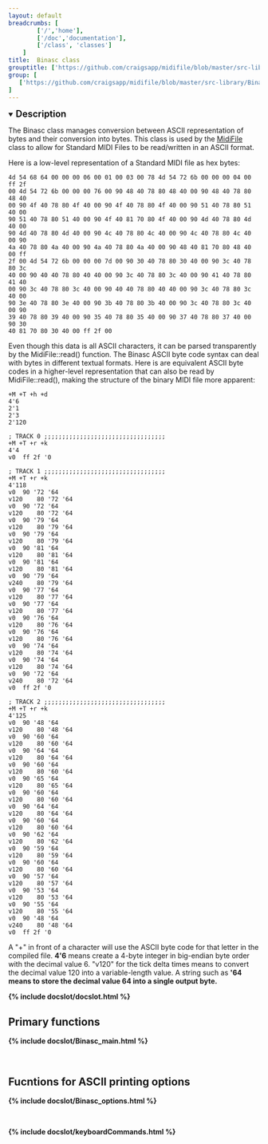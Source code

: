```yaml
---
layout: default
breadcrumbs: [
		['/','home'], 
		['/doc','documentation'], 
		['/class', 'classes']
	]
title:  Binasc class
grouptitle: ['https://github.com/craigsapp/midifile/blob/master/src-library', 'Source Code']
group: [
   ['https://github.com/craigsapp/midifile/blob/master/src-library/Binasc.cpp', 'Binasc.cpp'],
]
---
```


<details open>
<summary><span style="font-weight:600; color:black; font-size:130%;">Description<span></summary>

The Binasc class manages conversion between ASCII representation of bytes
and their conversion into bytes.  This class is used by the 
<a href="../MidiFile">MidiFile</a> class to allow for Standard MIDI 
Files to be read/written in an ASCII format.

Here is a low-level representation of a Standard MIDI file as hex bytes:

```
4d 54 68 64 00 00 00 06 00 01 00 03 00 78 4d 54 72 6b 00 00 00 04 00 ff 2f 
00 4d 54 72 6b 00 00 00 76 00 90 48 40 78 80 48 40 00 90 48 40 78 80 48 40 
00 90 4f 40 78 80 4f 40 00 90 4f 40 78 80 4f 40 00 90 51 40 78 80 51 40 00 
90 51 40 78 80 51 40 00 90 4f 40 81 70 80 4f 40 00 90 4d 40 78 80 4d 40 00 
90 4d 40 78 80 4d 40 00 90 4c 40 78 80 4c 40 00 90 4c 40 78 80 4c 40 00 90 
4a 40 78 80 4a 40 00 90 4a 40 78 80 4a 40 00 90 48 40 81 70 80 48 40 00 ff 
2f 00 4d 54 72 6b 00 00 00 7d 00 90 30 40 78 80 30 40 00 90 3c 40 78 80 3c 
40 00 90 40 40 78 80 40 40 00 90 3c 40 78 80 3c 40 00 90 41 40 78 80 41 40 
00 90 3c 40 78 80 3c 40 00 90 40 40 78 80 40 40 00 90 3c 40 78 80 3c 40 00 
90 3e 40 78 80 3e 40 00 90 3b 40 78 80 3b 40 00 90 3c 40 78 80 3c 40 00 90 
39 40 78 80 39 40 00 90 35 40 78 80 35 40 00 90 37 40 78 80 37 40 00 90 30 
40 81 70 80 30 40 00 ff 2f 00 
```

Even though this data is all ASCII characters, it can be parsed transparently 
by the MidiFile::read() function.  The Binasc ASCII byte code syntax can deal
with bytes in different textual formats.  Here is are equivalent ASCII byte 
codes in a higher-level representation that can also be read by 
MidiFile::read(), making the structure of the binary MIDI file more apparent:

```
+M +T +h +d
4'6
2'1
2'3
2'120

; TRACK 0 ;;;;;;;;;;;;;;;;;;;;;;;;;;;;;;;;;;
+M +T +r +k
4'4
v0	ff 2f '0

; TRACK 1 ;;;;;;;;;;;;;;;;;;;;;;;;;;;;;;;;;;
+M +T +r +k
4'118
v0	90 '72 '64
v120	80 '72 '64
v0	90 '72 '64
v120	80 '72 '64
v0	90 '79 '64
v120	80 '79 '64
v0	90 '79 '64
v120	80 '79 '64
v0	90 '81 '64
v120	80 '81 '64
v0	90 '81 '64
v120	80 '81 '64
v0	90 '79 '64
v240	80 '79 '64
v0	90 '77 '64
v120	80 '77 '64
v0	90 '77 '64
v120	80 '77 '64
v0	90 '76 '64
v120	80 '76 '64
v0	90 '76 '64
v120	80 '76 '64
v0	90 '74 '64
v120	80 '74 '64
v0	90 '74 '64
v120	80 '74 '64
v0	90 '72 '64
v240	80 '72 '64
v0	ff 2f '0

; TRACK 2 ;;;;;;;;;;;;;;;;;;;;;;;;;;;;;;;;;;
+M +T +r +k
4'125
v0	90 '48 '64
v120	80 '48 '64
v0	90 '60 '64
v120	80 '60 '64
v0	90 '64 '64
v120	80 '64 '64
v0	90 '60 '64
v120	80 '60 '64
v0	90 '65 '64
v120	80 '65 '64
v0	90 '60 '64
v120	80 '60 '64
v0	90 '64 '64
v120	80 '64 '64
v0	90 '60 '64
v120	80 '60 '64
v0	90 '62 '64
v120	80 '62 '64
v0	90 '59 '64
v120	80 '59 '64
v0	90 '60 '64
v120	80 '60 '64
v0	90 '57 '64
v120	80 '57 '64
v0	90 '53 '64
v120	80 '53 '64
v0	90 '55 '64
v120	80 '55 '64
v0	90 '48 '64
v240	80 '48 '64
v0	ff 2f '0
```

A "+" in front of a character will use the ASCII byte code for that
letter in the compiled file.  <b>4'6</b> means create a 4-byte
integer in big-endian byte order with the decimal value 6.  "v120"
for the tick delta times means to convert the decimal value 120
into a variable-length value.  A string such as <b>'64<b> means to
store the decimal value 64 into a single output byte.

</details>

{% include docslot/docslot.html %}

Primary functions
----------------

{% include docslot/Binasc_main.html %}

&nbsp;

Fucntions for ASCII printing options
------------------------------------

{% include docslot/Binasc_options.html %}

&nbsp;

{% include docslot/keyboardCommands.html %}

